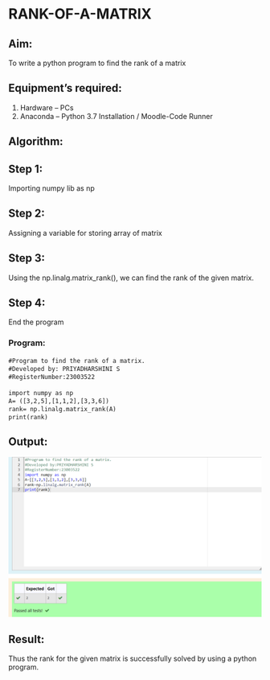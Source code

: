 # RANK-OF-A-MATRIX
## Aim:
To write a python program to find the rank of a matrix
## Equipment’s required:
1. 	Hardware – PCs
2. 	Anaconda – Python 3.7 Installation / Moodle-Code Runner
## Algorithm:
## Step 1:
Importing numpy lib as np
## Step 2:
Assigning a variable for storing array of matrix
## Step 3:
Using the np.linalg.matrix_rank(), we can find the rank of the given matrix.
## Step 4:
End the program

### Program:
```
#Program to find the rank of a matrix.
#Developed by: PRIYADHARSHINI S
#RegisterNumber:23003522

import numpy as np
A= ([3,2,5],[1,1,2],[3,3,6])
rank= np.linalg.matrix_rank(A)
print(rank)
```
## Output:
![OUTPUT](/rankoutput.png)
## Result:
Thus the rank for the given matrix is successfully solved by  using a python program.

